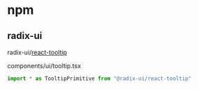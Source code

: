 # npm

## radix-ui

radix-ui/[react-tooltip](https://www.radix-ui.com/primitives/docs/components/tooltip)


components/ui/tooltip.tsx

```js
import * as TooltipPrimitive from "@radix-ui/react-tooltip"
```